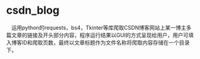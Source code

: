 # csdn_blog
&ensp;&ensp;运用python的requests，bs4，Tkinter等库爬取CSDN博客网站上某一博主多篇文章的链接及开头部分内容，程序运行结果以GUI的方式呈现给用户，用户可填入博客ID和爬取页数，最终以文章标题作为文件名称将爬取内容存储在一个目录下。
